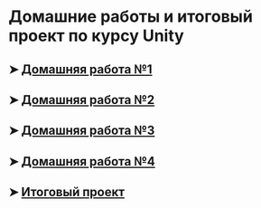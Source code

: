 # Домашние работы и итоговый проект по курсу Unity

## ➤ [Домашняя работа №1](https://github.com/Kolyamba2007/MY.GAMES.Homework1)

## ➤ [Домашняя работа №2](https://github.com/Kolyamba2007/MY.GAMES.Homework2)

## ➤ [Домашняя работа №3](https://github.com/Kolyamba2007/MY.GAMES.Homework3)

## ➤ [Домашняя работа №4](https://github.com/Kolyamba2007/MY.GAMES.Homework4)

## ➤ [Итоговый проект](https://github.com/Kolyamba2007/MY.GAMES.FinalProject)
